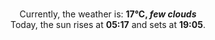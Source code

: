<p  align="center"><br/>Currently, the weather is: <b> 17°C, <i>few clouds</i></b></br>Today, the sun rises at <b>05:17</b> and sets at <b>19:05</b>.</p>